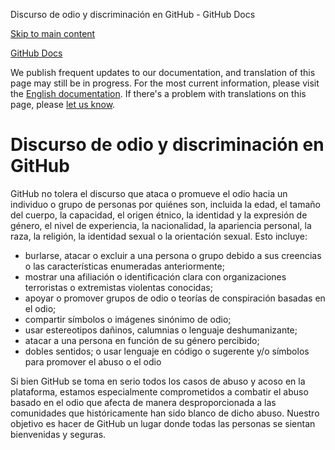 Discurso de odio y discriminación en GitHub - GitHub Docs

[Skip to main content](#main-content)

[](/es)[GitHub Docs](/es)

We publish frequent updates to our documentation, and translation of this page may still be in progress. For the most current information, please visit the [English documentation](/en). If there's a problem with translations on this page, please [let us know](https://github.com/contact?form[subject]=translation%20issue%20on%20docs.github.com&form[comments]=).

Discurso de odio y discriminación en GitHub
==========

GitHub no tolera el discurso que ataca o promueve el odio hacia un individuo o grupo de personas por quiénes son, incluida la edad, el tamaño del cuerpo, la capacidad, el origen étnico, la identidad y la expresión de género, el nivel de experiencia, la nacionalidad, la apariencia personal, la raza, la religión, la identidad sexual o la orientación sexual. Esto incluye:

* burlarse, atacar o excluir a una persona o grupo debido a sus creencias o las características enumeradas anteriormente;
* mostrar una afiliación o identificación clara con organizaciones terroristas o extremistas violentas conocidas;
* apoyar o promover grupos de odio o teorías de conspiración basadas en el odio;
* compartir símbolos o imágenes sinónimo de odio;
* usar estereotipos dañinos, calumnias o lenguaje deshumanizante;
* atacar a una persona en función de su género percibido;
* dobles sentidos; o usar lenguaje en código o sugerente y/o símbolos para promover el abuso o el odio

Si bien GitHub se toma en serio todos los casos de abuso y acoso en la plataforma, estamos especialmente comprometidos a combatir el abuso basado en el odio que afecta de manera desproporcionada a las comunidades que históricamente han sido blanco de dicho abuso. Nuestro objetivo es hacer de GitHub un lugar donde todas las personas se sientan bienvenidas y seguras.
